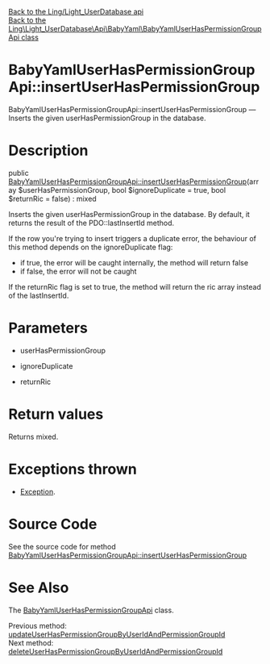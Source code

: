 [Back to the Ling/Light_UserDatabase api](https://github.com/lingtalfi/Light_UserDatabase/blob/master/doc/api/Ling/Light_UserDatabase.md)<br>
[Back to the Ling\Light_UserDatabase\Api\BabyYaml\BabyYamlUserHasPermissionGroupApi class](https://github.com/lingtalfi/Light_UserDatabase/blob/master/doc/api/Ling/Light_UserDatabase/Api/BabyYaml/BabyYamlUserHasPermissionGroupApi.md)


BabyYamlUserHasPermissionGroupApi::insertUserHasPermissionGroup
================



BabyYamlUserHasPermissionGroupApi::insertUserHasPermissionGroup — Inserts the given userHasPermissionGroup in the database.




Description
================


public [BabyYamlUserHasPermissionGroupApi::insertUserHasPermissionGroup](https://github.com/lingtalfi/Light_UserDatabase/blob/master/doc/api/Ling/Light_UserDatabase/Api/BabyYaml/BabyYamlUserHasPermissionGroupApi/insertUserHasPermissionGroup.md)(array $userHasPermissionGroup, bool $ignoreDuplicate = true, bool $returnRic = false) : mixed




Inserts the given userHasPermissionGroup in the database.
By default, it returns the result of the PDO::lastInsertId method.

If the row you're trying to insert triggers a duplicate error, the behaviour of this method depends on
the ignoreDuplicate flag:
- if true, the error will be caught internally, the method will return false
- if false, the error will not be caught

If the returnRic flag is set to true, the method will return the ric array instead of the lastInsertId.




Parameters
================


- userHasPermissionGroup

    

- ignoreDuplicate

    

- returnRic

    


Return values
================

Returns mixed.


Exceptions thrown
================

- [Exception](http://php.net/manual/en/class.exception.php).&nbsp;







Source Code
===========
See the source code for method [BabyYamlUserHasPermissionGroupApi::insertUserHasPermissionGroup](https://github.com/lingtalfi/Light_UserDatabase/blob/master/Api/BabyYaml/BabyYamlUserHasPermissionGroupApi.php#L32-L35)


See Also
================

The [BabyYamlUserHasPermissionGroupApi](https://github.com/lingtalfi/Light_UserDatabase/blob/master/doc/api/Ling/Light_UserDatabase/Api/BabyYaml/BabyYamlUserHasPermissionGroupApi.md) class.

Previous method: [updateUserHasPermissionGroupByUserIdAndPermissionGroupId](https://github.com/lingtalfi/Light_UserDatabase/blob/master/doc/api/Ling/Light_UserDatabase/Api/BabyYaml/BabyYamlUserHasPermissionGroupApi/updateUserHasPermissionGroupByUserIdAndPermissionGroupId.md)<br>Next method: [deleteUserHasPermissionGroupByUserIdAndPermissionGroupId](https://github.com/lingtalfi/Light_UserDatabase/blob/master/doc/api/Ling/Light_UserDatabase/Api/BabyYaml/BabyYamlUserHasPermissionGroupApi/deleteUserHasPermissionGroupByUserIdAndPermissionGroupId.md)<br>

